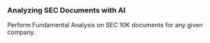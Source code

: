 ### Analyzing SEC Documents with AI

Perform Fundamental Analysis on SEC 10K documents for any given company.